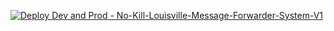 [![Deploy Dev and Prod - No-Kill-Louisville-Message-Forwarder-System-V1](https://github.com/sebastianjburman/No-Kill-Louisville-Message-Forwarder-System/actions/workflows/main_no-kill-louisville-message-forwarder-system-dev-v1.yml/badge.svg?branch=main)](https://github.com/sebastianjburman/No-Kill-Louisville-Message-Forwarder-System/actions/workflows/main_no-kill-louisville-message-forwarder-system-dev-v1.yml)
